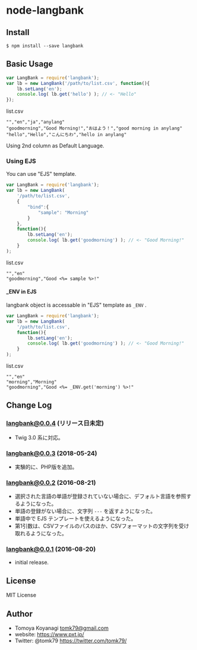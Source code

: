 # node-langbank

## Install

```
$ npm install --save langbank
```

## Basic Usage

```js
var LangBank = require('langbank');
var lb = new LangBank('/path/to/list.csv', function(){
	lb.setLang('en');
	console.log( lb.get('hello') ); // <- "Hello"
});
```

list.csv
```csv
"","en","ja","anylang"
"goodmorning","Good Morning!","おはよう！","good morning in anylang"
"hello","Hello","こんにちわ","hello in anylang"
```

Using 2nd column as Default Language.


### Using EJS

You can use "EJS" template.

```js
var LangBank = require('langbank');
var lb = new LangBank(
	'/path/to/list.csv',
	{
		"bind":{
			"sample": "Morning"
		}
	},
	function(){
		lb.setLang('en');
		console.log( lb.get('goodmorning') ); // <- "Good Morning!"
	}
);
```

list.csv
```csv
"","en"
"goodmorning","Good <%= sample %>!"
```

#### \_ENV in EJS

langbank object is accessable in "EJS" template as `_ENV` .

```js
var LangBank = require('langbank');
var lb = new LangBank(
	'/path/to/list.csv',
	function(){
		lb.setLang('en');
		console.log( lb.get('goodmorning') ); // <- "Good Morning!"
	}
);
```

list.csv
```csv
"","en"
"morning","Morning"
"goodmorning","Good <%= _ENV.get('morning') %>!"
```


## Change Log

### langbank@0.0.4 (リリース日未定)

- Twig 3.0 系に対応。

### langbank@0.0.3 (2018-05-24)

- 実験的に、PHP版を追加。

### langbank@0.0.2 (2016-08-21)

- 選択された言語の単語が登録されていない場合に、デフォルト言語を参照するようになった。
- 単語の登録がない場合に、文字列 `---` を返すようになった。
- 単語中で EJS テンプレートを使えるようになった。
- 第1引数は、CSVファイルのパスのほか、CSVフォーマットの文字列を受け取れるようになった。

### langbank@0.0.1 (2016-08-20)

- initial release.

## License

MIT License


## Author

- Tomoya Koyanagi <tomk79@gmail.com>
- website: <https://www.pxt.jp/>
- Twitter: @tomk79 <https://twitter.com/tomk79/>
